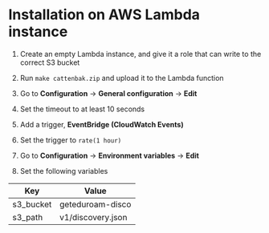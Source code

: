 # Installation on AWS Lambda instance

1. Create an empty Lambda instance, and give it a role that can write to the correct S3 bucket

2. Run `make cattenbak.zip` and upload it to the Lambda function

3. Go to **Configuration** -> **General configuration** -> **Edit**

4. Set the timeout to at least 10 seconds

5. Add a trigger, **EventBridge (CloudWatch Events)**

6. Set the trigger to `rate(1 hour)`

7. Go to **Configuration** -> **Environment variables** -> **Edit**

8. Set the following variables

| Key         | Value                 |
|-------------|-----------------------|
| s3_bucket   | geteduroam-disco      |
| s3_path     | v1/discovery.json     |
